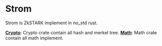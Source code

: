 # Strom
Strom is ZkSTARK implement in no_std rust.

[**Crypto**](./crates/crypto): Crypto crate contain all hash and merkel tree.
[**Math**](./crates/math): Math crate contain all math implement.
